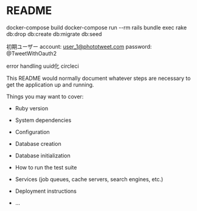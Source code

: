 # README
docker-compose build
docker-compose run --rm rails bundle exec rake db:drop db:create db:migrate db:seed


初期ユーザー
account: user_1@phototweet.com
password: @TweetWithOauth2

error handling
uuid化
circleci


This README would normally document whatever steps are necessary to get the
application up and running.

Things you may want to cover:

* Ruby version

* System dependencies

* Configuration

* Database creation

* Database initialization

* How to run the test suite

* Services (job queues, cache servers, search engines, etc.)

* Deployment instructions

* ...

